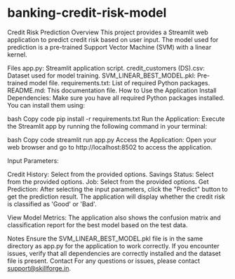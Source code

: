 # banking-credit-risk-model
Credit Risk Prediction
Overview
This project provides a Streamlit web application to predict credit risk based on user input. The model used for prediction is a pre-trained Support Vector Machine (SVM) with a linear kernel.

Files
app.py: Streamlit application script.
credit_customers (DS).csv: Dataset used for model training.
SVM_LINEAR_BEST_MODEL.pkl: Pre-trained model file.
requirements.txt: List of required Python packages.
README.md: This documentation file.
How to Use the Application
Install Dependencies:
Make sure you have all required Python packages installed. You can install them using:

bash
Copy code
pip install -r requirements.txt
Run the Application:
Execute the Streamlit app by running the following command in your terminal:

bash
Copy code
streamlit run app.py
Access the Application:
Open your web browser and go to http://localhost:8502 to access the application.

Input Parameters:

Credit History: Select from the provided options.
Savings Status: Select from the provided options.
Job: Select from the provided options.
Get Prediction:
After selecting the input parameters, click the "Predict" button to get the prediction result. The application will display whether the credit risk is classified as 'Good' or 'Bad'.

View Model Metrics:
The application also shows the confusion matrix and classification report for the best model based on the test data.

Notes
Ensure the SVM_LINEAR_BEST_MODEL.pkl file is in the same directory as app.py for the application to work correctly.
If you encounter issues, verify that all dependencies are correctly installed and the dataset file is present.
Contact
For any questions or issues, please contact support@skillforge.in.